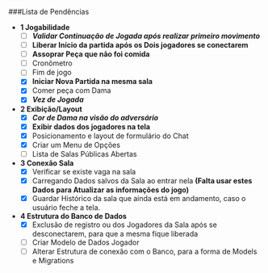###Lista de Pendências
-  **1 Jogabilidade**
   - [ ] ***Validar Continuação de Jogada após realizar primeiro movimento***
   - [ ] **Liberar Início da partida após os Dois jogadores se conectarem**
   - [ ] **Assoprar Peça que não foi comida**
   - [ ] Cronômetro
   - [ ] Fim de jogo
   - [x] **Iniciar Nova Partida na mesma sala**
   - [x] Comer peça com Dama
   - [x] ***Vez de Jogada***

- **2 Exibição/Layout**
  - [x] ***Cor de Dama na visão do adversário***
  - [x] **Exibir dados dos jogadores na tela**
  - [x] Posicionamento e layout de formulário do Chat
  - [x] Criar um Menu de Opções
  - [ ] Lista de Salas Públicas Abertas
  
- **3 Conexão Sala**
  - [x] Verificar se existe vaga na sala
  - [x] Carregando Dados salvos da Sala ao entrar nela **(Falta usar estes Dados para Atualizar as informações do jogo)**
  - [x] Guardar Histórico da sala que ainda está em andamento, caso o usuário feche a tela.

- **4 Estrutura do Banco de Dados**
  - [x] Exclusão de registro ou dos Jogadores da Sala após se desconectarem, para que a mesma fique liberada
  - [ ] Criar Modelo de Dados Jogador
  - [ ] Alterar Estrutura de conexão com o Banco, para a forma de Models e Migrations